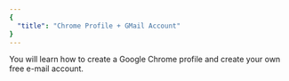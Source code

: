 ```yaml
---
{
  "title": "Chrome Profile + GMail Account"
}
---
```


You will learn how to create a Google Chrome profile and create your own free e-mail account.

